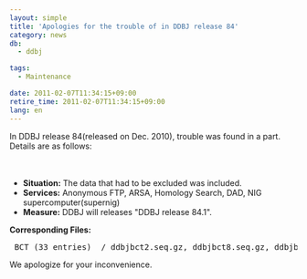 ```yaml
---
layout: simple
title: 'Apologies for the trouble of in DDBJ release 84'
category: news
db:
  - ddbj

tags:
  - Maintenance

date: 2011-02-07T11:34:15+09:00
retire_time: 2011-02-07T11:34:15+09:00
lang: en
---
```


In DDBJ release 84(released on Dec. 2010), trouble was found in a part. Details are as follows:<br><br><br>

<ul>
    <li><strong>Situation:</strong> The data that had to be excluded was included.</li>
    <li><strong>Services:</strong> Anonymous FTP, ARSA, Homology Search, DAD, NIG supercomputer(supernig)</li>
    <li><strong>Measure:</strong> DDBJ will releases "DDBJ release 84.1".</li>
</ul><strong>Corresponding Files:</strong>
<pre> BCT (33 entries)  / ddbjbct2.seq.gz, ddbjbct8.seq.gz, ddbjbct9.seq.gz ENV (217 entries) / ddbjenv4.seq.gz, ddbjenv5.seq.gz EST (1 entry)     / ddbjest145.seq.gz HUM (21 entries)  / ddbjhum6.seq.gz INV (9 entries)   / ddbjinv4.seq.gz PLN (2 entries)   / ddbjpln5.seq.gz, ddbjpln7.seq.gz ROD (27 entries)  / ddbjrod5.seq.gz SYN (1 entry)     / ddbjsyn.seq.gz VRL (33 entries)  / ddbjvrl1.seq.gz,  VRT (403 entries) / ddbjvrt1.seq.gz, ddbjvrt3.seq.gz, ddbjvrt4.seq.gz CON (16,633 entries) / ddbjcon5.seq.gz, ddbjcon6.seq.gz, ddbjcon7.seq.gz, ddbjcon8.seq.gz, ddbjcon11.seq.gz</code></pre>We apologize for your inconvenience.
